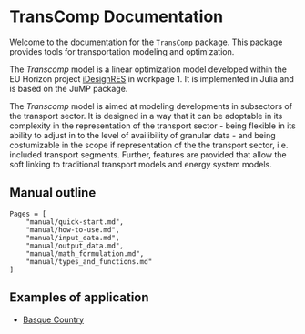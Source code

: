 # TransComp Documentation

Welcome to the documentation for the `TransComp` package. This package provides tools for transportation modeling and optimization.

The *Transcomp* model is a linear optimization model developed within the EU Horizon project [iDesignRES](https://idesignres.eu/) in workpage 1. It is implemented in Julia and is based on the JuMP package. 

The *Transcomp* model is aimed at modeling developments in subsectors of the transport sector. It is designed in a way that it can be adoptable in its complexity in the representation of the transport sector - being flexible in its ability to adjust in to the level of availibility of granular data - and being costumizable in the scope if representation of the the transport sector, i.e. included transport segments. Further, features are provided that allow the soft linking to traditional transport models and energy system models.


## Manual outline

```@contents
Pages = [
	"manual/quick-start.md",
	"manual/how-to-use.md",
	"manual/input_data.md",
	"manual/output_data.md",
	"manual/math_formulation.md",
	"manual/types_and_functions.md"
]
```

## Examples of application
- [Basque Country](examples/basque-case.md)
